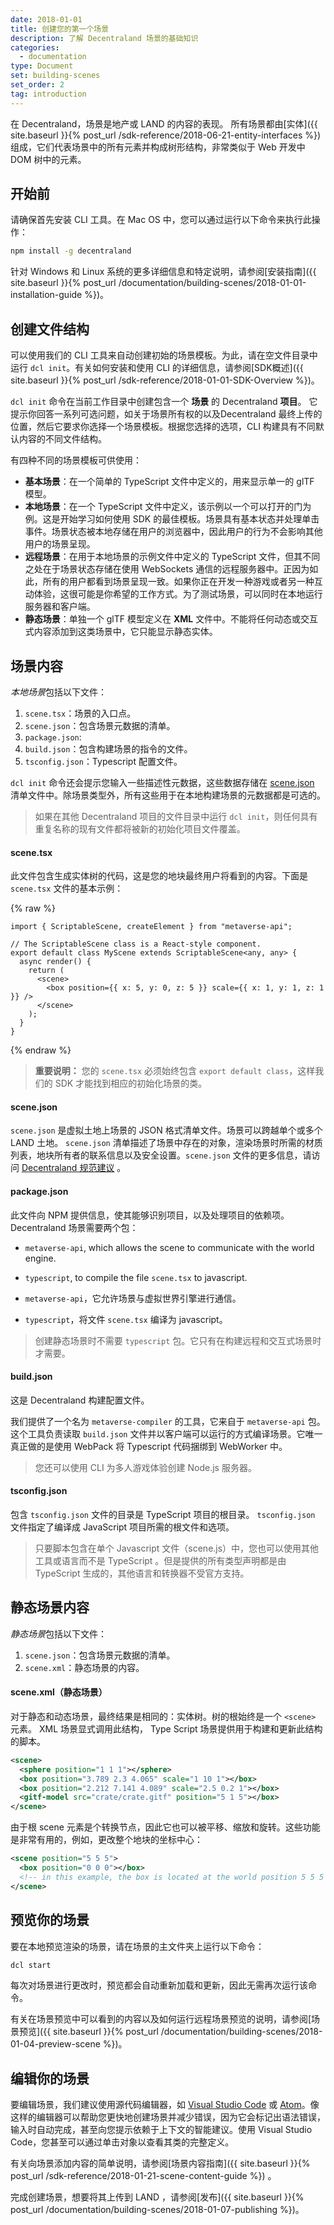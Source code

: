 ```yaml
---
date: 2018-01-01
title: 创建您的第一个场景
description: 了解 Decentraland 场景的基础知识
categories:
  - documentation
type: Document
set: building-scenes
set_order: 2
tag: introduction
---
```


在 Decentraland，场景是地产或 LAND 的内容的表现。 所有场景都由[实体]({{ site.baseurl }}{% post_url /sdk-reference/2018-06-21-entity-interfaces %})组成，它们代表场景中的所有元素并构成树形结构，非常类似于 Web 开发中 DOM 树中的元素。

## 开始前

请确保首先安装 CLI 工具。在 Mac OS 中，您可以通过运行以下命令来执行此操作：

```bash
npm install -g decentraland
```

针对 Windows 和 Linux 系统的更多详细信息和特定说明，请参阅[安装指南]({{ site.baseurl }}{% post_url /documentation/building-scenes/2018-01-01-installation-guide %})。

## 创建文件结构

可以使用我们的 CLI 工具来自动创建初始的场景模板。为此，请在空文件目录中运行 `dcl init`。有关如何安装和使用 CLI 的详细信息，请参阅[SDK概述]({{ site.baseurl }}{% post_url /sdk-reference/2018-01-01-SDK-Overview %})。

`dcl init` 命令在当前工作目录中创建包含一个 **场景** 的 Decentraland **项目**。
它提示你回答一系列可选问题，如关于场景所有权的以及Decentraland 最终上传的位置，然后它要求你选择一个场景模板。根据您选择的选项，CLI 构建具有不同默认内容的不同文件结构。

有四种不同的场景模板可供使用：

- **基本场景**：在一个简单的 TypeScript 文件中定义的，用来显示单一的 glTF 模型。
- **本地场景**：在一个 TypeScript 文件中定义，该示例以一个可以打开的门为例。这是开始学习如何使用 SDK 的最佳模板。场景具有基本状态并处理单击事件。场景状态被本地存储在用户的浏览器中，因此用户的行为不会影响其他用户的场景呈现。
- **远程场景**：在用于本地场景的示例文件中定义的 TypeScript 文件，但其不同之处在于场景状态存储在使用 WebSockets 通信的远程服务器中。正因为如此，所有的用户都看到场景呈现一致。如果你正在开发一种游戏或者另一种互动体验，这很可能是你希望的工作方式。为了测试场景，可以同时在本地运行服务器和客户端。
- **静态场景**：单独一个 glTF 模型定义在 **XML** 文件中。不能将任何动态或交互式内容添加到这类场景中，它只能显示静态实体。

## 场景内容

*本地场景*包括以下文件：

1. `scene.tsx`：场景的入口点。
2. `scene.json`：包含场景元数据的清单。
3. `package.json`:
4. `build.json`：包含构建场景的指令的文件。
5. `tsconfig.json`：Typescript 配置文件。

`dcl init` 命令还会提示您输入一些描述性元数据，这些数据存储在 [scene.json](https://github.com/decentraland/proposals/blob/master/dsp/0020.mediawiki) 
清单文件中。除场景类型外，所有这些用于在本地构建场景的元数据都是可选的。

> 如果在其他 Decentraland 项目的文件目录中运行 `dcl init`，则任何具有重复名称的现有文件都将被新的初始化项目文件覆盖。

#### scene.tsx

此文件包含生成实体树的代码，这是您的地块最终用户将看到的内容。下面是 `scene.tsx` 文件的基本示例：

{% raw %}
```tsx
import { ScriptableScene, createElement } from "metaverse-api";

// The ScriptableScene class is a React-style component.
export default class MyScene extends ScriptableScene<any, any> {
  async render() {
    return (
      <scene>
        <box position={{ x: 5, y: 0, z: 5 }} scale={{ x: 1, y: 1, z: 1 }} />
      </scene>
    );
  }
}
```
{% endraw %}

> **重要说明：** 您的 `scene.tsx` 必须始终包含 `export default class`，这样我们的 SDK 才能找到相应的初始化场景的类。


#### scene.json

`scene.json` 是虚拟土地上场景的 JSON 格式清单文件。场景可以跨越单个或多个 LAND 土地。 `scene.json` 清单描述了场景中存在的对象，渲染场景时所需的材质列表，地块所有者的联系信息以及安全设置。`scene.json` 文件的更多信息，请访问 [Decentraland 规范建议](https://github.com/decentraland/proposals/blob/master/dsp/0020.mediawiki) 。

#### package.json

此文件向 NPM 提供信息，使其能够识别项目，以及处理项目的依赖项。 Decentraland 场景需要两个包：

* `metaverse-api`, which allows the scene to communicate with the world engine.
* `typescript`, to compile the file `scene.tsx` to javascript.

* `metaverse-api`，它允许场景与虚拟世界引擎进行通信。
* `typescript`，将文件 `scene.tsx` 编译为 javascript。

> 创建静态场景时不需要 `typescript` 包。它只有在构建远程和交互式场景时才需要。

#### build.json

这是 Decentraland 构建配置文件。

我们提供了一个名为 `metaverse-compiler` 的工具，它来自于 `metaverse-api` 包。这个工具负责读取 `build.json` 文件并以客户端可以运行的方式编译场景。它唯一真正做的是使用 WebPack 将 Typescript 代码捆绑到 WebWorker 中。

> 您还可以使用 CLI 为多人游戏体验创建 Node.js 服务器。

#### tsconfig.json

包含 `tsconfig.json` 文件的目录是 TypeScript 项目的根目录。 `tsconfig.json` 文件指定了编译成 JavaScript 项目所需的根文件和选项。

> 只要脚本包含在单个 Javascript 文件（scene.js）中，您也可以使用其他工具或语言而不是 TypeScript 。但是提供的所有类型声明都是由 TypeScript 生成的，其他语言和转换器不受官方支持。

## 静态场景内容

*静态场景*包括以下文件：

1. `scene.json`：包含场景元数据的清单。
2. `scene.xml`：静态场景的内容。

#### scene.xml（静态场景）

对于静态和动态场景，最终结果是相同的：实体树。树的根始终是一个 `<scene>` 元素。 XML 场景显式调用此结构， Type Script 场景提供用于构建和更新此结构的脚本。


```xml
<scene>
  <sphere position="1 1 1"></sphere>
  <box position="3.789 2.3 4.065" scale="1 10 1"></box>
  <box position="2.212 7.141 4.089" scale="2.5 0.2 1"></box>
  <gitf-model src="crate/crate.gitf" position="5 1 5"></box>
</scene>
```

由于根 scene 元素是个转换节点，因此它也可以被平移、缩放和旋转。这些功能是非常有用的，例如，更改整个地块的坐标中心：

```xml
<scene position="5 5 5">
  <box position="0 0 0"></box>
  <!-- in this example, the box is located at the world position 5 5 5 -->
</scene>
```

## 预览你的场景

要在本地预览渲染的场景，请在场景的主文件夹上运行以下命令：

```bash
dcl start
```

每次对场景进行更改时，预览都会自动重新加载和更新，因此无需再次运行该命令。

有关在场景预览中可以看到的内容以及如何运行远程场景预览的说明，请参阅[场景预览]({{ site.baseurl }}{% post_url /documentation/building-scenes/2018-01-04-preview-scene %})。

## 编辑你的场景

要编辑场景，我们建议使用源代码编辑器，如 [Visual Studio Code](https://code.visualstudio.com/) 或 [Atom](https://atom.io/)。像这样的编辑器可以帮助您更快地创建场景并减少错误，因为它会标记出语法错误，输入时自动完成，甚至向您提示依赖于上下文的智能建议。使用 Visual Studio Code，您甚至可以通过单击对象以查看其类的完整定义。

有关向场景添加内容的简单说明，请参阅[场景内容指南]({{ site.baseurl }}{% post_url /sdk-reference/2018-01-21-scene-content-guide %}) 。

完成创建场景，想要将其上传到 LAND ，请参阅[发布]({{ site.baseurl }}{% post_url /documentation/building-scenes/2018-01-07-publishing %})。
